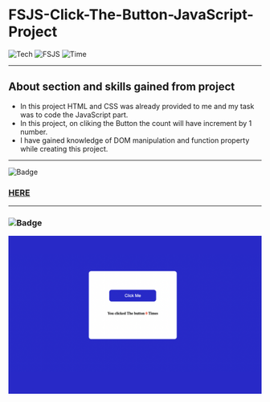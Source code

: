# FSJS-Click-The-Button-JavaScript-Project

![Tech](https://img.shields.io/badge/Project-JavaScript-blue)
![FSJS](https://img.shields.io/badge/FSJS%20Bootcamp-Hitesh%20Choudhary-orange)
![Time](https://img.shields.io/badge/TIME%20TAKEN-1%20Hr-red)

***

## About section and skills gained from project
- In this project HTML and CSS was already provided to me and my task was to code the JavaScript part.
- In this project, on cliking the Button the count will have increment by 1 number.
- I have gained knowledge of DOM manipulation and function property while creating this project.
***

![Badge](https://img.shields.io/badge/PROJECT%20LINK-BELOW-lightgrey) 
### [HERE](https://fsjs-click-the-button-javascript-project.netlify.app/)

***

### ![Badge](https://img.shields.io/badge/FINAL-OUTPUT-yellow)

![image](/Image/Clicked_Me.png)